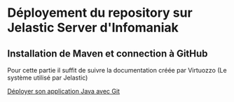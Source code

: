 # Déployement du repository sur Jelastic Server d'Infomaniak

## Installation de Maven et connection à GitHub
Pour cette partie il suffit de suivre la documentation créée par Virtuozzo (Le système utilisé par Jelastic)

[Déployer son application Java avec Git](https://www.virtuozzo.com/company/blog/git-push-deploy-to-containers/)


